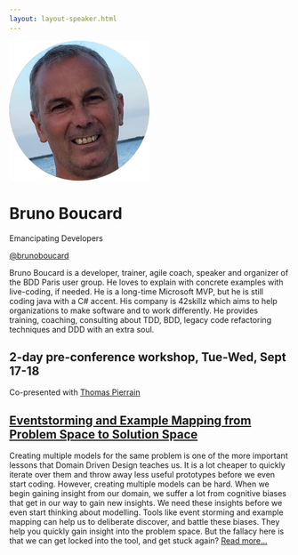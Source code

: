```yaml
---
layout: layout-speaker.html
---
```

<div class="container section featured-speaker">
  <div class="row">
    <div class="col-xs-12 col-sm-2 img-container">
      <img class="speaker-page-img" src="../img/speakers/Bruno-Boucard-ON.png">
    </div>
    <div class="col-xs-12 col-sm-10 copy-container">
        <h1 class="speaker-header">Bruno Boucard</h1>
      <span class="speaker-subtitle">Emancipating Developers</span>
      <p><a class="speaker-handle" href="https://twitter.com/brunoboucard" target="_blank">@brunoboucard</a></p>
        <p>Bruno Boucard is a developer, trainer, agile coach, speaker and organizer of the BDD Paris user group. He loves to explain with concrete examples with live-coding, if needed. He is a long-time Microsoft MVP, but he is still coding java with a C# accent. His company is 42skillz which aims to help organizations to make software and to work differently. He provides training, coaching, consulting about TDD, BDD, legacy code refactoring techniques and DDD with an extra soul.</p>
        <h2>2-day pre-conference workshop, Tue-Wed, Sept 17-18</h2>
        <p>Co-presented with <a href="thomas-pierrain.html">Thomas Pierrain</a></p>
      <h2><a href="../workshops/eventstorming-and-example-mapping-from-problem-space-to-solution-space.html">Eventstorming and Example Mapping from Problem Space to Solution Space</a></h2>
      <p>Creating multiple models for the same problem is one of the more important lessons that Domain Driven Design teaches us. It is a lot cheaper to quickly iterate over them and throw away less useful prototypes before we even start coding. However, creating multiple models can be hard. When we begin gaining insight from our domain, we suffer a lot from cognitive biases that get in our way to gain new insights. We need these insights before we even start thinking about modelling. Tools like event storming and example mapping can help us to deliberate discover, and battle these biases. They help you quickly gain insight into the problem space. But the fallacy here is that we can get locked into the tool, and get stuck again? <a href="../workshops/eventstorming-and-example-mapping-from-problem-space-to-solution-space.html">Read more...</a></p>
    </div>
  </div>
</div>